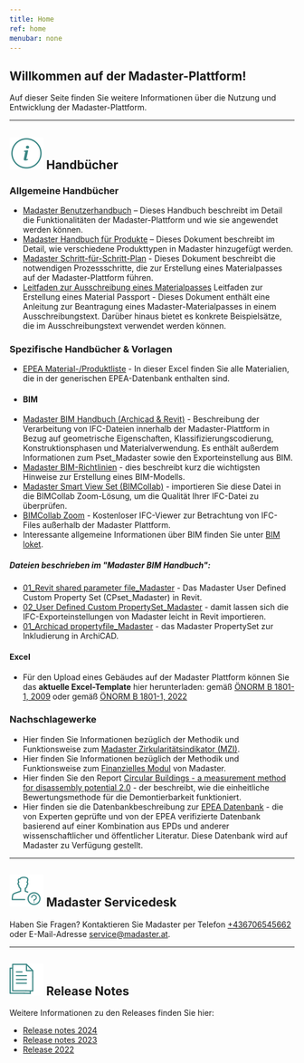 ```yaml
---
title: Home
ref: home
menubar: none
---
```


## Willkommen auf der Madaster-Plattform!
Auf dieser Seite finden Sie weitere Informationen über die Nutzung und Entwicklung der Madaster-Plattform.

---

## <img class="header-img" src="/assets/images/767.svg"> Handbücher


### Allgemeine Handbücher

 * <a href="/files/de/Madaster - Benutzerhandbuch.pdf" target="_blank">Madaster Benutzerhandbuch</a> – Dieses Handbuch beschreibt im Detail die Funktionalitäten der Madaster-Plattform und wie sie angewendet werden können.
 * <a href="/files/de/Madaster - Produkte hinzufügen.pdf" target="_blank">Madaster Handbuch für Produkte</a> – Dieses Dokument beschreibt im Detail, wie verschiedene Produkttypen in Madaster hinzugefügt werden.
 * <a href="/files/de/Madaster - Ablaufplan Material Passport.pdf" target="_blank">Madaster Schritt-für-Schritt-Plan</a> - Dieses Dokument beschreibt die notwendigen Prozessschritte, die zur Erstellung eines Materialpasses auf der Madaster-Plattform führen.
 * <a href="/files/de/Madaster - Leitfaden Ausschreibung.pdf" target="_blank">Leitfaden zur Ausschreibung eines Materialpasses</a> Leitfaden zur Erstellung eines Material Passport</a> - Dieses Dokument enthält eine Anleitung zur Beantragung eines Madaster-Materialpasses in einem Ausschreibungstext. Darüber hinaus bietet es konkrete Beispielsätze, die im Ausschreibungstext verwendet werden können.


### Spezifische Handbücher & Vorlagen
* <a href="/files/at/EPEA%20Generic%202024-6-19.xlsx" target="_blank">EPEA Material-/Produktliste</a> - In dieser Excel finden Sie alle Materialien, die in der generischen EPEA-Datenbank enthalten sind.
* 
  #### BIM
* <a href="/files/at/Madaster BIM Anleitung_20240303.pdf" target="_blank">Madaster BIM Handbuch (Archicad & Revit)</a> - Beschreibung der Verarbeitung von IFC-Dateien innerhalb der Madaster-Plattform in Bezug auf geometrische Eigenschaften, Klassifizierungscodierung, Konstruktionsphasen und Materialverwendung. Es enthält außerdem Informationen zum Pset_Madaster sowie den Exporteinstellung aus BIM.
* <a href="/files/de/IFC-Richtlinien für BIM Modelle.pdf" target="_blank">Madaster BIM-Richtlinien</a> - dies beschreibt kurz die wichtigsten Hinweise zur Erstellung eines BIM-Modells.
* <a href="https://helpcenter.bimcollab.com/portal/de/kb/articles/smart-view-sets-downloads-de" target="_blank">Madaster Smart View Set (BIMCollab)</a> - importieren Sie diese Datei in die BIMCollab Zoom-Lösung, um die Qualität Ihrer IFC-Datei zu überprüfen.
* <a href="https://www.bimcollab.com/de/go/free-ifc-viewer/" target="_blank">BIMCollab Zoom</a> - Kostenloser IFC-Viewer zur Betrachtung von IFC-Files außerhalb der Madaster Plattform.
* Interessante allgemeine Informationen über BIM finden Sie unter <a href="/files/de/BIM basis ILS_infographicA4_German.pdf" target="_blank">BIM loket</a>.
  
##### Dateien beschrieben im "Madaster BIM Handbuch":
* <a href="/files/nl/01_Revit CPset_Madaster.txt.zip" target="_blank">01_Revit shared parameter file_Madaster</a> - Das Madaster User Defined Custom Property Set (CPset_Madaster) in Revit.
* <a href="/files/nl/02_User Defined CustomPropertySet_Madaster.txt.zip" target="_blank">02_User Defined Custom PropertySet_Madaster</a> - damit lassen sich die IFC-Exporteinstellungen von Madaster leicht in Revit importieren.
* <a href="/files/nl/01_Archicad propertyfile_Madaster_Archicad.xml.zip" target="_blank">01_Archicad propertyfile_Madaster</a> - das Madaster PropertySet zur Inkludierung in ArchiCAD.
#### Excel
* Für den Upload eines Gebäudes auf der Madaster Plattform können Sie das **aktuelle Excel-Template** hier herunterladen: gemäß <a href="https://backend.madaster.com/api/buildingfile/downloadexceltemplate/d03edfe3-01d6-4b4c-a68f-b3c78af051ea/de-at" target="_blank">ÖNORM B 1801-1, 2009</a> oder gemäß <a href="https://backend.madaster.com/api/buildingfile/downloadexceltemplate/5913febd-c32b-4530-9b85-1afa7a40d15e/de-at" target="_blank">ÖNORM B 1801-1, 2022</a>

### Nachschlagewerke

 * Hier finden Sie Informationen bezüglich der Methodik und Funktionsweise zum <a href="https://docs.madaster.com/de/en/knowledge-base/calculations#madaster-circularity-indicator-mci" target="_blank">Madaster Zirkularitätsindikator (MZI)</a>.
 * Hier finden Sie Informationen bezüglich der Methodik und Funktionsweise zum <a href="https://docs.madaster.com/de/en/knowledge-base/calculations#financial" target="_blank">Finanzielles Modul</a> von Madaster.
 * Hier finden Sie den Report <a href="https://www.dgbc.nl/upload/files/Publicaties/circulariteit/DGBC%20Disassembly%20Potential%20Measurement%20Methodology%20_%202022.pdf" target="_blank">Circular Buildings - a measurement method for disassembly potential 2.0</a> - der beschreibt, wie die einheitliche Bewertungsmethode für die Demontierbarkeit funktioniert.
 * Hier finden sie die Datenbankbeschreibung zur <a href="https://docs.madaster.com/files/en/EPEA_Generic_Dataset_Description.pdf" target="_blank">EPEA Datenbank</a> - die von Experten geprüfte und von der EPEA verifizierte Datenbank basierend auf einer Kombination aus EPDs und anderer wissenschaftlicher und öffentlicher Literatur. Diese Datenbank wird auf Madaster zu Verfügung gestellt.

---

## <img class="header-img" src="/assets/images/771.svg"> Madaster Servicedesk
Haben Sie Fragen? Kontaktieren Sie Madaster per Telefon [+436706545662](tel:+436706545662) oder E-Mail-Adresse <service@madaster.at>.

---

## <img class="header-img" src="/assets/images/770.svg"> Release Notes

Weitere Informationen zu den Releases finden Sie hier:

* <a href="https://docs.madaster.com/de/en/resources/release-notes" target="_blank">Release notes 2024</a>
* <a href="/files/en/Madaster Release notes 2023.pdf" target="_blank">Release notes 2023</a>
* <a href="/files/en/Madaster Release notes 2022.pdf" target="_blank">Release 2022</a>
